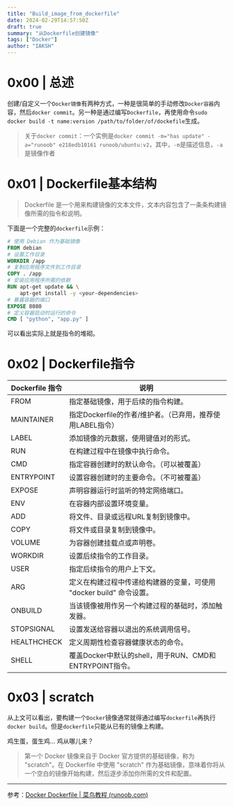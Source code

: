 ```yaml
---
title: "Build_image_from_dockerfile"
date: 2024-02-29T14:57:50Z
draft: true
summary: "从Dockerfile创建镜像"
tags: ["Docker"]
author: "IAKSH"
---
```


# 0x00 | 总述
创建/自定义一个`Docker镜像`有两种方式，一种是很简单的手动修改`Docker容器`内容，然后`docker commit`。另一种是通过编写`Dockerfile`，再使用命令`sudo docker build -t name:version /path/to/folder/of/dockefile`生成。

> 关于`docker commit`：一个实例是`docker commit -m="has update" -a="runoob" e218edb10161 runoob/ubuntu:v2`，其中，`-m`是描述信息，`-a`是镜像作者

# 0x01 | Dockerfile基本结构

>Dockerfile 是一个用来构建镜像的文本文件，文本内容包含了一条条构建镜像所需的指令和说明。

下面是一个完整的`dockerfile`示例：
```dockerfile
# 使用 Debian 作为基础镜像
FROM debian
# 设置工作目录
WORKDIR /app
# 复制应用程序文件到工作目录
COPY . /app
# 安装应用程序所需的依赖
RUN apt-get update && \
    apt-get install -y <your-dependencies>
# 暴露容器的端口
EXPOSE 8080
# 定义容器启动时运行的命令
CMD [ "python", "app.py" ]
```
可以看出实际上就是指令的堆砌。
# 0x02 | Dockerfile指令

|Dockerfile 指令|说明|
|---|---|
|FROM|指定基础镜像，用于后续的指令构建。|
|MAINTAINER|指定Dockerfile的作者/维护者。（已弃用，推荐使用LABEL指令）|
|LABEL|添加镜像的元数据，使用键值对的形式。|
|RUN|在构建过程中在镜像中执行命令。|
|CMD|指定容器创建时的默认命令。（可以被覆盖）|
|ENTRYPOINT|设置容器创建时的主要命令。（不可被覆盖）|
|EXPOSE|声明容器运行时监听的特定网络端口。|
|ENV|在容器内部设置环境变量。|
|ADD|将文件、目录或远程URL复制到镜像中。|
|COPY|将文件或目录复制到镜像中。|
|VOLUME|为容器创建挂载点或声明卷。|
|WORKDIR|设置后续指令的工作目录。|
|USER|指定后续指令的用户上下文。|
|ARG|定义在构建过程中传递给构建器的变量，可使用 "docker build" 命令设置。|
|ONBUILD|当该镜像被用作另一个构建过程的基础时，添加触发器。|
|STOPSIGNAL|设置发送给容器以退出的系统调用信号。|
|HEALTHCHECK|定义周期性检查容器健康状态的命令。|
|SHELL|覆盖Docker中默认的shell，用于RUN、CMD和ENTRYPOINT指令。|

# 0x03 | scratch
从上文可以看出，要构建一个`Docker`镜像通常就得通过编写`dockerfile`再执行`docker build`。但是`dockerfile`只能从已有的镜像上构建。

鸡生蛋，蛋生鸡... 鸡从哪儿来？

>第一个 Docker 镜像来自于 Docker 官方提供的基础镜像，称为 "scratch"。在 Dockerfile 中使用 "scratch" 作为基础镜像，意味着你将从一个空白的镜像开始构建，然后逐步添加你所需的文件和配置。

---
参考：[Docker Dockerfile | 菜鸟教程 (runoob.com)](https://www.runoob.com/docker/docker-dockerfile.html)